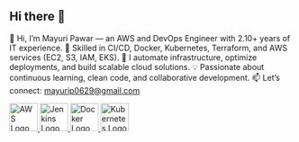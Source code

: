 ## Hi there 👋

👋 Hi, I’m Mayuri Pawar — an AWS and DevOps Engineer with 2.10+ years of IT experience.
🚀 Skilled in CI/CD, Docker, Kubernetes, Terraform, and AWS services (EC2, S3, IAM, EKS).
🔧 I automate infrastructure, optimize deployments, and build scalable cloud solutions.
💡 Passionate about continuous learning, clean code, and collaborative development.
📫 Let’s connect: mayurip0629@gmail.com

<a href="https://aws.amazon.com/" target="_blank">
  <img src="https://cdn.jsdelivr.net/gh/devicons/devicon/icons/amazonwebservices/amazonwebservices-original.svg" width="50" height="50" alt="AWS Logo"/>
</a>


<a href="https://www.jenkins.io/" target="_blank">
  <img src="https://www.jenkins.io/images/logos/jenkins/jenkins.png" width="50" height="50" alt="Jenkins Logo"/>
</a>

<a href="https://www.docker.com/" target="_blank">
  <img src="https://cdn.jsdelivr.net/gh/devicons/devicon/icons/docker/docker-original.svg" width="50" height="50" alt="Docker Logo"/>
</a>

<a href="https://kubernetes.io/" target="_blank">
  <img src="https://cdn.jsdelivr.net/gh/devicons/devicon/icons/kubernetes/kubernetes-plain.svg" width="50" height="50" alt="Kubernetes Logo"/>
</a>
